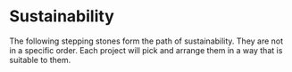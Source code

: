 # Sustainability

The following stepping stones form the path of sustainability. They are not in a specific order. Each project will pick and arrange them in a way that is suitable to them.
